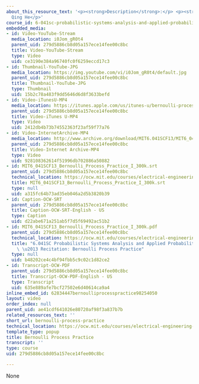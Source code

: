 ```yaml
---
about_this_resource_text: '<p><strong>Description</strong>:</p> <p><strong>Instructor</strong>:
  Qing He</p>'
course_id: 6-041sc-probabilistic-systems-analysis-and-applied-probability-fall-2013
embedded_media:
- id: Video-YouTube-Stream
  media_location: i0Jom_gR0t4
  parent_uid: 279d5886cb8d05a157ece14fee00c8bc
  title: Video-YouTube-Stream
  type: Video
  uid: ce3190e384a96740fc0f6259eccd17c3
- id: Thumbnail-YouTube-JPG
  media_location: https://img.youtube.com/vi/i0Jom_gR0t4/default.jpg
  parent_uid: 279d5886cb8d05a157ece14fee00c8bc
  title: Thumbnail-YouTube-JPG
  type: Thumbnail
  uid: 15b2c78a483f9dd5646d6d8f3633befd
- id: Video-iTunesU-MP4
  media_location: https://itunes.apple.com/us/itunes-u/bernoulli-process-practice/id814580809?i=249378067
  parent_uid: 279d5886cb8d05a157ece14fee00c8bc
  title: Video-iTunes U-MP4
  type: Video
  uid: 2412db4b73b74552363f23af59f77a76
- id: Video-InternetArchive-MP4
  media_location: http://www.archive.org/download/MIT6.041SCF13/MIT6_041SCF13_Bernoulli_Process_Practice_I_300k.mp4
  parent_uid: 279d5886cb8d05a157ece14fee00c8bc
  title: Video-Internet Archive-MP4
  type: Video
  uid: 928108362614f51996db702886a50882
- id: MIT6_041SCF13_Bernoulli_Process_Practice_I_300k.srt
  parent_uid: 279d5886cb8d05a157ece14fee00c8bc
  technical_location: https://ocw.mit.edu/courses/electrical-engineering-and-computer-science/6-041sc-probabilistic-systems-analysis-and-applied-probability-fall-2013/resource-index/bernoulli-process-practice/MIT6_041SCF13_Bernoulli_Process_Practice_I_300k.srt
  title: MIT6_041SCF13_Bernoulli_Process_Practice_I_300k.srt
  type: null
  uid: a315fc64b73ad35eb046a2d5b3820b39
- id: Caption-OCW-SRT
  parent_uid: 279d5886cb8d05a157ece14fee00c8bc
  title: Caption-OCW-SRT-English - US
  type: Caption
  uid: d22abe671a251ab5f7d5f69492ac51b2
- id: MIT6_041SCF13_Bernoulli_Process_Practice_I_300k.pdf
  parent_uid: 279d5886cb8d05a157ece14fee00c8bc
  technical_location: https://ocw.mit.edu/courses/electrical-engineering-and-computer-science/6-041sc-probabilistic-systems-analysis-and-applied-probability-fall-2013/resource-index/bernoulli-process-practice/MIT6_041SCF13_Bernoulli_Process_Practice_I_300k.pdf
  title: "6.041SC Probabilistic Systems Analysis and Applied Probability, Fall 2013Transcript\
    \ \u2013 Recitation: Bernoulli Process Practice"
  type: null
  uid: b48202ce4c4bf94fbb5c9c02c1d82ce2
- id: Transcript-OCW-PDF
  parent_uid: 279d5886cb8d05a157ece14fee00c8bc
  title: Transcript-OCW-PDF-English - US
  type: Transcript
  uid: 635e889afe7bcf27502e6d40614ca9a4
inline_embed_id: 62834447bernoulliprocesspractice98254050
layout: video
order_index: null
parent_uid: ae41cdf641026e80720af98f3a837b7b
related_resources_text: ''
short_url: bernoulli-process-practice
technical_location: https://ocw.mit.edu/courses/electrical-engineering-and-computer-science/6-041sc-probabilistic-systems-analysis-and-applied-probability-fall-2013/resource-index/bernoulli-process-practice
template_type: popup
title: Bernoulli Process Practice
transcript: ''
type: course
uid: 279d5886cb8d05a157ece14fee00c8bc

---
```

None